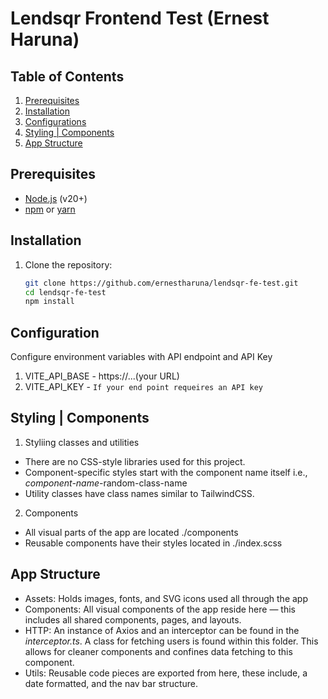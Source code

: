 # Lendsqr Frontend Test (Ernest Haruna)

## Table of Contents
1. [Prerequisites](#prerequisites)
2. [Installation](#installation)
3. [Configurations](#configurations)
4. [Styling | Components](#stylings-components)
5. [App Structure](#structure)

## Prerequisites
- [Node.js](https://nodejs.org/) (v20+)
- [npm](https://www.npmjs.com/) or [yarn](https://yarnpkg.com/)

## Installation
1. Clone the repository:
   ```sh
   git clone https://github.com/ernestharuna/lendsqr-fe-test.git
   cd lendsqr-fe-test
   npm install

## Configuration
Configure environment variables with API endpoint and API Key
1. VITE_API_BASE - https://...(your URL)
2. VITE_API_KEY - `If your end point requeires an API key`

## Styling | Components
1. Styliing classes and utilities
- There are no CSS-style libraries used for this project. 
- Component-specific styles start with the component name itself i.e., *component-name*-random-class-name
- Utility classes have class names similar to TailwindCSS.

2. Components
- All visual parts of the app are located ./components
- Reusable components have their styles located in ./index.scss

## App Structure
- Assets: Holds images, fonts, and SVG icons used all through the app
- Components: All visual components of the app reside here — this includes all shared components, pages, and layouts.
- HTTP: An instance of Axios and an interceptor can be found in the *interceptor.ts*. A class for fetching users is found within this folder. This allows for cleaner components and confines data fetching to this component.
- Utils: Reusable code pieces are exported from here, these include, a date formatted, and the nav bar structure.
